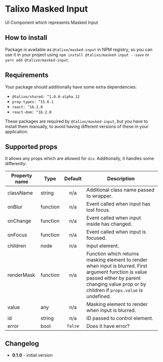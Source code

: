 # Talixo Masked Input

UI Component which represents Masked Input

## How to install

Package is available as `@talixo/masked-input` in NPM registry, so you can use it in your project
using `npm install @talixo/masked-input --save` or `yarn add @talixo/masked-input`.

## Requirements

Your package should additionally have some extra dependencies:

- `@talixo/shared: ^1.0.0-alpha.12`
- `prop-types: ^15.6.1`
- `react: ^16.2.0`
- `react-dom: ^16.2.0`

These packages are required by `@talixo/masked-input`, but you have to install them manually,
to avoid having different versions of these in your application.

## Supported props

It allows any props which are allowed for `div`. Additionally, it handles some differently:

Property name | Type      | Default | Description                    
--------------|-----------|:-------:|--------------------------------
className     | string    | n/a     | Additional class name passed to wrapper.
onBlur        | function  | n/a     | Event called when input has lost focus.
onChange      | function  | n/a     | Event called when input inside has changed.
onFocus       | function  | n/a     | Event called when input is focused.
children      | node      | n/a     | Input element.
renderMask    | function  | n/a     | Function which returns masking element to render when input is blurred. First argument function is value passed either by parent changing value prop or by children if `props.value` is undefined.
value         | any       | n/a     | Masking element to render when input is blurred.
id            | string    | n/a     | ID passed to control element.
error         | bool      | `false` | Does it have error?

## Changelog

- **0.1.0** - initial version
